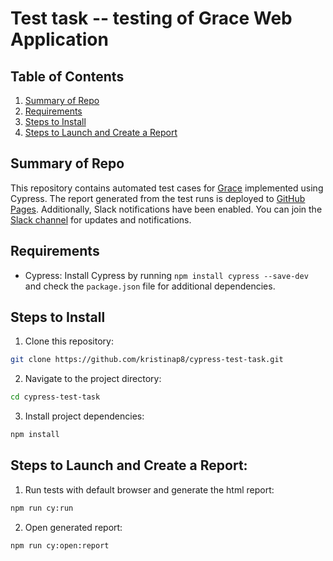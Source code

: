 # Test task -- testing of Grace Web Application

## Table of Contents

1. [Summary of Repo](#summary-of-repo)
2. [Requirements](#requirements)
3. [Steps to Install](#steps-to-install)
4. [Steps to Launch and Create a Report](#steps-to-launch-and-create-a-report)

## Summary of Repo

This repository contains automated test cases for [Grace](https://dev-admin.grace-technology.io/) implemented using Cypress. 
The report generated from the test runs is deployed to [GitHub Pages](https://kristinap8.github.io/cypress-test-task/).
Additionally, Slack notifications have been enabled. You can join the [Slack channel](https://join.slack.com/t/grace-report/shared_invite/zt-2eqkl5b1u-pNvms2H26ao71Yb00DRb0w) for updates and notifications.

## Requirements

- Cypress: Install Cypress by running `npm install cypress --save-dev` and check the `package.json` file for additional dependencies.

## Steps to Install

1. Clone this repository:

```bash
git clone https://github.com/kristinap8/cypress-test-task.git
```

2. Navigate to the project directory:

```bash
cd cypress-test-task
```

3. Install project dependencies:

```bash
npm install
```

## Steps to Launch and Create a Report:

1. Run tests with default browser and generate the html report:

```bash
npm run cy:run
```

2. Open generated report:

```bash
npm run cy:open:report
```
